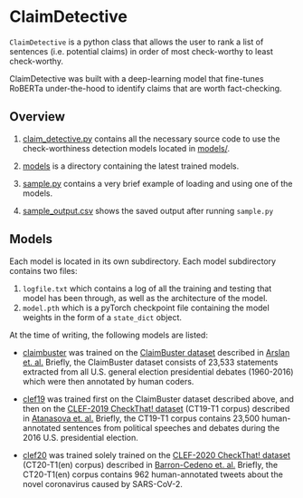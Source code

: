 # ClaimDetective

`ClaimDetective` is a python class that allows the user to rank a list of sentences (i.e. potential claims) in order of most check-worthy to least check-worthy.

ClaimDetective was built with a deep-learning model that fine-tunes RoBERTa under-the-hood to identify claims that are worth fact-checking.

## Overview

1. [claim\_detective.py](claim_detective.py) contains all the necessary source code to use the check-worthiness detection models located in [models/](models). 

2. [models](models) is a directory containing the latest trained models. 

3. [sample.py](sample.py) contains a very brief example of loading and using one of the models.

4. [sample\_output.csv](sample_output.csv) shows the saved output after running `sample.py` 

## Models

Each model is located in its own subdirectory. Each model subdirectory contains two files: 

1. `logfile.txt` which contains a log of all the training and testing that model has been through, as well as the architecture of the model.
2. `model.pth` which is a pyTorch checkpoint file containing the model weights in the form of a `state_dict` object.

At the time of writing, the following models are listed: 

* [claimbuster](models/claimbuster) was trained on the [ClaimBuster dataset](https://zenodo.org/record/3609356#.X8q9RxNKhnE) described in [Arslan et. al.](https://arxiv.org/abs/2004.14425) Briefly, the ClaimBuster dataset consists of 23,533 statements extracted from all U.S. general election presidential debates (1960-2016) which were then annotated by human coders.

* [clef19](models/clef19) was trained first on the ClaimBuster dataset described above, and then on the [CLEF-2019 CheckThat! dataset](https://github.com/apepa/clef2019-factchecking-task1#scorers) (CT19-T1 corpus) described in [Atanasova et. al.](https://groups.csail.mit.edu/sls/publications/2019/Mohtarami-CLEF2019.pdf) Briefly, the CT19-T1 corpus contains 23,500 human-annotated sentences from political speeches and debates during the 2016 U.S. presidential election.

* [clef20](models/clef20) was trained solely trained on the [CLEF-2020 CheckThat! dataset](https://github.com/sshaar/clef2020-factchecking-task1#clef2020-checkthat-task-1) (CT20-T1(en) corpus) described in [Barron-Cedeno et. al.](https://arxiv.org/abs/2007.07997) Briefly, the CT20-T1(en) corpus contains 962 human-annotated tweets about the novel coronavirus caused by SARS-CoV-2. 

